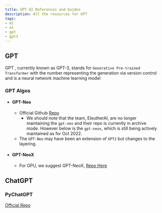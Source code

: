 ```yaml
---
title: GPT AI References and Guides
description: All the resources for GPT
tags:
- ml
- ai
- gpt
- gpt3
---
```



## GPT

GPT , currently known as GPT-3, stands for `Generative Pre-trained Transformer` with the number representing the generation via version control and is a neural network machine learning model 

### GPT Algos

- #### GPT-Neo
  
  - Official Github [Repo](https://github.com/EleutherAI/gpt-neo)
    - We should note that the team, EleutherAI, are no longer maintaining the `gpt-neo` and their repo is currently in archive mode. However below is the `gpt-neox`, which is still being actively maintained as for Oct 2022.
  - The `GPT-Neo` may have been an extension of `GPT2` but changes to the layering.

- #### GPT-NeoX

  - For GPU, we suggest GPT-NeoX, [Repo Here](https://github.com/EleutherAI/gpt-neox/)


## ChatGPT

### PyChatGPT

[Official Repo](https://github.com/rawandahmad698/PyChatGPT)